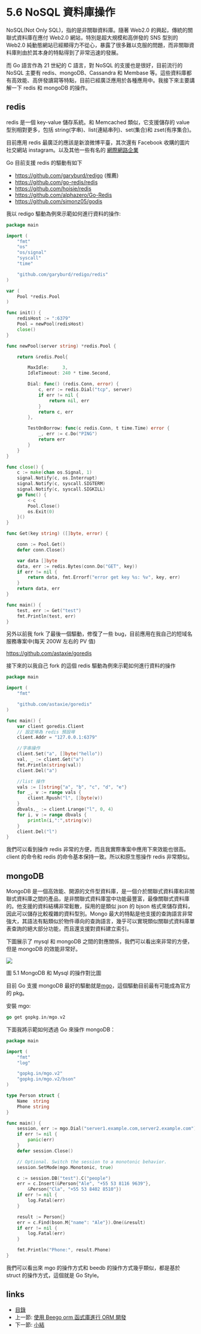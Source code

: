 # 5.6 NoSQL 資料庫操作

NoSQL(Not Only SQL)，指的是非關聯資料庫。隨著 Web2.0 的興起，傳統的關聯式資料庫在應付 Web2.0 網站，特別是超大規模和高併發的 SNS 型別的 Web2.0 純動態網站已經顯得力不從心，暴露了很多難以克服的問題，而非關聯資料庫則由於其本身的特點得到了非常迅速的發展。

而 Go 語言作為 21 世紀的 C 語言，對 NoSQL 的支援也是很好，目前流行的 NoSQL 主要有 redis、mongoDB、Cassandra 和 Membase 等。這些資料庫都有高效能、高併發讀寫等特點，目前已經廣泛應用於各種應用中。我接下來主要講解一下 redis 和 mongoDB 的操作。

## redis
redis 是一個 key-value 儲存系統。和 Memcached 類似，它支援儲存的 value 型別相對更多，包括 string(字串)、list(連結串列)、set(集合)和 zset(有序集合)。

目前應用 redis 最廣泛的應該是新浪微博平臺，其次還有 Facebook 收購的圖片社交網站 instagram。以及其他一些有名的 [ 網際網路企業](http://redis.io/topics/whos-using-redis)

Go 目前支援 redis 的驅動有如下
- https://github.com/garyburd/redigo (推薦)
- https://github.com/go-redis/redis
- https://github.com/hoisie/redis
- https://github.com/alphazero/Go-Redis
- https://github.com/simonz05/godis

我以 redigo 驅動為例來示範如何進行資料的操作:

```Go
package main

import (
	"fmt"
	"os"
	"os/signal"
	"syscall"
	"time"

	"github.com/garyburd/redigo/redis"
)

var (
	Pool *redis.Pool
)

func init() {
	redisHost := ":6379"
	Pool = newPool(redisHost)
	close()
}

func newPool(server string) *redis.Pool {

	return &redis.Pool{

		MaxIdle:     3,
		IdleTimeout: 240 * time.Second,

		Dial: func() (redis.Conn, error) {
			c, err := redis.Dial("tcp", server)
			if err != nil {
				return nil, err
			}
			return c, err
		},

		TestOnBorrow: func(c redis.Conn, t time.Time) error {
			_, err := c.Do("PING")
			return err
		}
	}
}

func close() {
	c := make(chan os.Signal, 1)
	signal.Notify(c, os.Interrupt)
	signal.Notify(c, syscall.SIGTERM)
	signal.Notify(c, syscall.SIGKILL)
	go func() {
		<-c
		Pool.Close()
		os.Exit(0)
	}()
}

func Get(key string) ([]byte, error) {

	conn := Pool.Get()
	defer conn.Close()

	var data []byte
	data, err := redis.Bytes(conn.Do("GET", key))
	if err != nil {
		return data, fmt.Errorf("error get key %s: %v", key, err)
	}
	return data, err
}

func main() {
	test, err := Get("test")
	fmt.Println(test, err)
}

```

另外以前我 fork 了最後一個驅動，修復了一些 bug，目前應用在我自己的短域名服務專案中(每天 200W 左右的 PV 值)

https://github.com/astaxie/goredis

接下來的以我自己 fork 的這個 redis 驅動為例來示範如何進行資料的操作

```Go
package main

import (
	"fmt"

	"github.com/astaxie/goredis"
)

func main() {
	var client goredis.Client
	// 設定埠為 redis 預設埠
	client.Addr = "127.0.0.1:6379"

	//字串操作
	client.Set("a", []byte("hello"))
	val, _ := client.Get("a")
	fmt.Println(string(val))
	client.Del("a")

	//list 操作
	vals := []string{"a", "b", "c", "d", "e"}
	for _, v := range vals {
		client.Rpush("l", []byte(v))
	}
	dbvals,_ := client.Lrange("l", 0, 4)
	for i, v := range dbvals {
		println(i,":",string(v))
	}
	client.Del("l")
}
```

我們可以看到操作 redis 非常的方便，而且我實際專案中應用下來效能也很高。client 的命令和 redis 的命令基本保持一致。所以和原生態操作 redis 非常類似。

## mongoDB

MongoDB 是一個高效能、開源的文件型資料庫，是一個介於關聯式資料庫和非關聯式資料庫之間的產品，是非關聯式資料庫當中功能最豐富，最像關聯式資料庫的。他支援的資料結構非常鬆散，採用的是類似 json 的 bjson 格式來儲存資料，因此可以儲存比較複雜的資料型別。Mongo 最大的特點是他支援的查詢語言非常強大，其語法有點類似於物件導向的查詢語言，幾乎可以實現類似關聯式資料庫單表查詢的絕大部分功能，而且還支援對資料建立索引。

下圖展示了 mysql 和 mongoDB 之間的對應關係，我們可以看出來非常的方便，但是 mongoDB 的效能非常好。

![](images/5.6.mongodb.png)

圖 5.1 MongoDB 和 Mysql 的操作對比圖

目前 Go 支援 mongoDB 最好的驅動就是[mgo](http://labix.org/mgo)，這個驅動目前最有可能成為官方的 pkg。

安裝 mgo:

```Go
go get gopkg.in/mgo.v2
```

下面我將示範如何透過 Go 來操作 mongoDB：

```Go
package main

import (
	"fmt"
	"log"

	"gopkg.in/mgo.v2"
	"gopkg.in/mgo.v2/bson"
)

type Person struct {
	Name  string
	Phone string
}

func main() {
	session, err := mgo.Dial("server1.example.com,server2.example.com")
	if err != nil {
		panic(err)
	}
	defer session.Close()

	// Optional. Switch the session to a monotonic behavior.
	session.SetMode(mgo.Monotonic, true)

	c := session.DB("test").C("people")
	err = c.Insert(&Person{"Ale", "+55 53 8116 9639"},
		&Person{"Cla", "+55 53 8402 8510"})
	if err != nil {
		log.Fatal(err)
	}

	result := Person{}
	err = c.Find(bson.M{"name": "Ale"}).One(&result)
	if err != nil {
		log.Fatal(err)
	}

	fmt.Println("Phone:", result.Phone)
}
```

我們可以看出來 mgo 的操作方式和 beedb 的操作方式幾乎類似，都是基於 struct 的操作方式，這個就是 Go Style。



## links
   * [目錄](preface.md)
   * 上一節: [使用 Beego orm 函式庫進行 ORM 開發](05.5.md)
   * 下一節: [小結](05.7.md)

